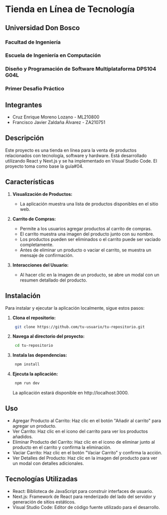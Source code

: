 # Tienda en Línea de Tecnología

## Universidad Don Bosco
### Facultad de Ingeniería
### Escuela de Ingeniería en Computación
### Diseño y Programación de Software Multiplataforma DPS104 G04L


### Primer Desafío Práctico

## Integrantes
- Cruz Enrique Moreno Lozano - ML210800
- Francisco Javier Zaldaña Álvarez - ZA210751

## Descripción

Este proyecto es una tienda en línea para la venta de productos relacionados con tecnología, software y hardware. Está desarrollado utilizando React y Next.js y se ha implementado en Visual Studio Code. El proyecto toma como base la guía#04.

## Características

1. **Visualización de Productos:**
   - La aplicación muestra una lista de productos disponibles en el sitio web.

2. **Carrito de Compras:**
   - Permite a los usuarios agregar productos al carrito de compras.
   - El carrito muestra una imagen del producto junto con su nombre.
   - Los productos pueden ser eliminados o el carrito puede ser vaciado completamente.
   - Antes de eliminar un producto o vaciar el carrito, se muestra un mensaje de confirmación.

3. **Interacciones del Usuario:**
   - Al hacer clic en la imagen de un producto, se abre un modal con un resumen detallado del producto.

## Instalación

Para instalar y ejecutar la aplicación localmente, sigue estos pasos:

1. **Clona el repositorio:**
   ```bash
   	git clone https://github.com/tu-usuario/tu-repositorio.git
   ```
2. **Navega al directorio del proyecto:**
   ```bash
   	cd tu-repositorio
   ```
3. **Instala las dependencias:**
   ```bash
   	npm install
   ```
3. **Ejecuta la aplicación:**
   ```bash
   	npm run dev
   ```
   La aplicación estará disponible en http://localhost:3000.

## Uso
- Agregar Producto al Carrito: Haz clic en el botón "Añadir al carrito" para agregar un producto.
- Ver Carrito: Haz clic en el icono del carrito para ver los productos añadidos.
- Eliminar Producto del Carrito: Haz clic en el icono de eliminar junto al producto en el carrito y confirma la eliminación.
- Vaciar Carrito: Haz clic en el botón "Vaciar Carrito" y confirma la acción.
- Ver Detalles del Producto: Haz clic en la imagen del producto para ver un modal con detalles adicionales.

## Tecnologías Utilizadas
- React: Biblioteca de JavaScript para construir interfaces de usuario.
- Next.js: Framework de React para renderizado del lado del servidor y generación de sitios estáticos.
- Visual Studio Code: Editor de código fuente utilizado para el desarrollo.